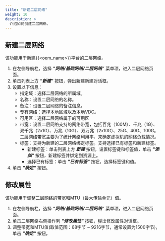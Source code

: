 ```yaml
---
title: "新建二层网络"
weight: 10
description: >
  介绍如何创建二层网络。
---
```


## 新建二层网络

该功能用于新建{{<oem_name>}}平台的二层网络。

1. 在左侧导航栏，选择 **_"网络/基础网络/二层网络"_** 菜单项，进入二层网络页面。
2. 单击列表上方 **_"新建"_** 按钮，弹出新建新建对话框。
2. 设置以下信息：
   - 指定域：选择二层网络的所属域。
   - 名称：设置二层网络的名称。
   - 备注：设置二层网络的备注信息。
   - 专有网络：选择本地区域以及本地VDC。
   - 可用区：选择二层网络属于的可用区
   - 带宽：设置二层网络支持的网络带宽，包括百兆（100M）、千兆（1G）、双千兆（2x1G）、万兆（10G）、双万兆（2x10G）、25G、40G、100G。二层网络带宽主要为了统计网络利用率，来确定虚拟机的网络负载情况。
   - 标签：支持为新建的二层网络绑定标签。支持选择已有标签和新建标签。
        - 新建标签：单击列表上方 **_新建_** 按钮，设置标签键和标签值，单击 **_"添加"_** 按钮，新建标签并绑定到资源上。
        - 选择已有标签：单击 **_"已有标签"_** 按钮，选择标签键和值。
3. 单击 **_"确定"_** 按钮。

## 修改属性

该功能用于调整二层网络的带宽和MTU（最大传输单元）值。

1. 在左侧导航栏，选择 **_"网络/基础网络/二层网络"_** 菜单项，进入二层网络页面。
2. 单击二层网络右侧操作列 **_"修改属性"_** 按钮，弹出修改属性对话框。
2. 调整带宽和MTU值(取值范围：68字节 ~ 9216字节，通常设置为1500字节)，单击 **_"确定"_** 按钮。